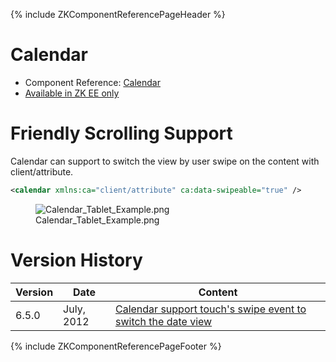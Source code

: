 {% include ZKComponentReferencePageHeader %}

# Calendar

- Component Reference:
  [Calendar](ZK_Component_Reference/Input/Calendar)
- [Available in ZK EE only](http://www.zkoss.org/product/edition.dsp)

# Friendly Scrolling Support

Calendar can support to switch the view by user swipe on the content
with client/attribute.

``` xml
<calendar xmlns:ca="client/attribute" ca:data-swipeable="true" />
```

<figure>
<img src="Calendar_Tablet_Example.png"
title="Calendar_Tablet_Example.png" />
<figcaption>Calendar_Tablet_Example.png</figcaption>
</figure>

# Version History

| Version | Date       | Content                                                                                                 |
|---------|------------|---------------------------------------------------------------------------------------------------------|
| 6.5.0   | July, 2012 | [Calendar support touch's swipe event to switch the date view](http://tracker.zkoss.org/browse/ZK-1246) |

{% include ZKComponentReferencePageFooter %}
